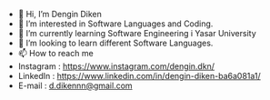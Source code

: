 - 👋 Hi, I’m Dengin Diken
- 👀 I’m interested in Software Languages and Coding.
- 🌱 I’m currently learning Software Engineering i Yasar University
- 💞️ I’m looking to learn different Software Languages.
- 📫 How to reach me 
- Instagram : https://www.instagram.com/dengin.dkn/
- LinkedIn  : https://www.linkedin.com/in/dengin-diken-ba6a081a1/
- E-mail    : d.dikennn@gmail.com
